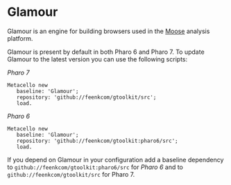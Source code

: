 # Glamour

Glamour is an engine for building browsers used in the [Moose](http://moosetechnology.org) analysis platform.

Glamour is present by default in both Pharo 6 and Pharo 7. To update Glamour to the latest version you can use the following scripts:

*Pharo 7*
```
Metacello new
   baseline: 'Glamour';
   repository: 'github://feenkcom/gtoolkit/src';
   load.
```

*Pharo 6*
```
Metacello new
   baseline: 'Glamour';
   repository: 'github://feenkcom/gtoolkit:pharo6/src';
   load.
```

If you depend on Glamour in your configuration add a baseline dependency to `github://feenkcom/gtoolkit:pharo6/src` for *Pharo 6* and to `github://feenkcom/gtoolkit/src` for Pharo 7.
